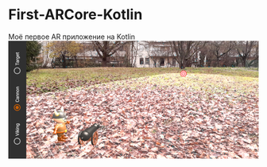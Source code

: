 # First-ARCore-Kotlin
Моё первое AR приложение на Kotlin
![Image alt](https://github.com/Aleksey-Hugo/First-ARCore-Kotlin/blob/main/003.png)
